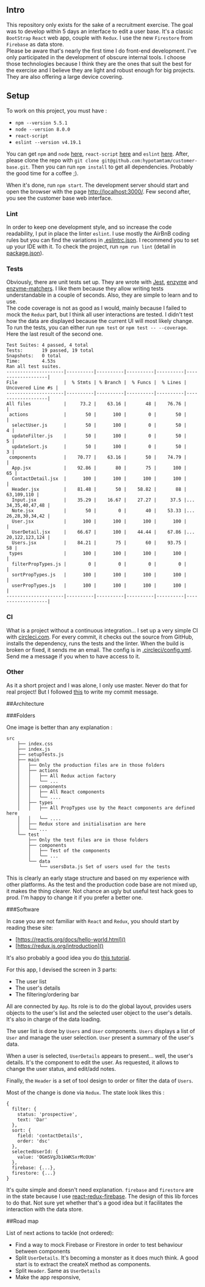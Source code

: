## Intro

This repository only exists for the sake of a recruitment exercise. The goal was to develop within 5 days an interface to edit a user base. It's a classic `BootStrap` `React` web app, couple with `Redux`. I use the new `Firestore` from `Firebase` as data store.  
Please be aware that's nearly the first time I do front-end development. I've only participated in the development of obscure internal tools. I choose those technologies because I think they are the ones that suit the best for the exercise and I believe they are light and robust enough for big projects. They are also offering a large device covering. 

## Setup

To work on this project, you must have :

* `npm --version 5.5.1` 
* `node --version 8.0.0`
* `react-script` 
* `eslint --version v4.19.1`

You can get `npm` and `node` [here](https://www.npmjs.com/get-np), `react-script` [here](https://reactjs.org/docs/add-react-to-a-new-app.html) and `eslint` [here](https://eslint.org/docs/user-guide/getting-started). After, please clone the repo with `git clone git@github.com:hypotamtam/customer-base.git`. Then you can run `npm install` to get all dependencies. Probably the good time for a coffee ;). 

When it's done, run `npm start`. The development server should start and open the browser with the page [http://localhost:3000/](). Few second after, you see the customer base web interface.

### Lint

In order to keep one development style, and so increase the code readability, I put in place the linter `eslint`. I use mostly the AirBnB coding rules but you can find the variations in [.eslintrc.json](https://github.com/hypotamtam/customer-base/blob/master/.eslintrc.json). I recommend you to set up your IDE with it. To check the project, run `npm run lint` (detail in [package.json](https://github.com/hypotamtam/customer-base/blob/master/package.json)).  

### Tests

Obviously, there are unit tests set up. They are wrote with [Jest](https://facebook.github.io/jest/), [enzyme](http://airbnb.io/enzyme/) and [enzyme-matchers](https://github.com/FormidableLabs/enzyme-matchers). I like them because they allow writing tests understandable in a couple of seconds. Also, they are simple to learn and to use.  
The code coverage is not as good as I would, mainly because I failed to mock the `Redux` part, but I think all user interactions are tested. I didn't test how the data are displayed because the current UI will most likely change.  
To run the tests, you can either run `npm test` or `npm test -- --coverage`. Here the last result of the second one.

```
Test Suites: 4 passed, 4 total
Tests:       19 passed, 19 total
Snapshots:   0 total
Time:        4.53s
Ran all test suites.
---------------------|----------|----------|----------|----------|-------------------|
File                 |  % Stmts | % Branch |  % Funcs |  % Lines | Uncovered Line #s |
---------------------|----------|----------|----------|----------|-------------------|
All files            |     73.2 |    63.16 |       48 |    76.76 |                   |
 actions             |       50 |      100 |        0 |       50 |                   |
  selectUser.js      |       50 |      100 |        0 |       50 |                 4 |
  updateFilter.js    |       50 |      100 |        0 |       50 |                 5 |
  updateSort.js      |       50 |      100 |        0 |       50 |                 3 |
 components          |    70.77 |    63.16 |       50 |    74.79 |                   |
  App.jsx            |    92.86 |       80 |       75 |      100 |                65 |
  ContactDetail.jsx  |      100 |      100 |      100 |      100 |                   |
  Header.jsx         |    81.48 |       50 |    58.82 |       88 |        63,109,110 |
  Input.jsx          |    35.29 |    16.67 |    27.27 |     37.5 |... 34,35,40,47,48 |
  Note.jsx           |       50 |        0 |       40 |    53.33 |... 26,28,30,34,42 |
  User.jsx           |      100 |      100 |      100 |      100 |                   |
  UserDetail.jsx     |    66.67 |      100 |    44.44 |    67.86 |... 20,122,123,124 |
  Users.jsx          |    84.21 |       75 |       60 |    93.75 |                58 |
 types               |      100 |      100 |      100 |      100 |                   |
  filterPropTypes.js |        0 |        0 |        0 |        0 |                   |
  sortPropTypes.js   |      100 |      100 |      100 |      100 |                   |
  userPropTypes.js   |      100 |      100 |      100 |      100 |                   |
---------------------|----------|----------|----------|----------|-------------------|
```

### CI

What is a project without a continuous integration... I set up a very simple CI with [circleci.com](https://circleci.com/). For every commit, it checks out the source from GitHub, installs the dependency, runs the tests and the linter. When the build is broken or fixed, it sends me an email. The config is in [.circleci/config.yml](https://github.com/hypotamtam/customer-base/blob/master/.circleci/config.yml). Send me a message if you when to have access to it.

### Other

As it a short project and I was alone, I only use master. Never do that for real project! But I followed [this](https://seesparkbox.com/foundry/semantic_commit_messages) to write my commit message.

##Architecture

###Folders

One image is better than any explanation :

```
src  
    ├── index.css  
    ├── index.js
    ├── setupTests.js
    ├── main
    │   ├── Only the production files are in those folders
    │   ├── actions
    │   │   ├── All Redux action factory 
    │   │   └── ...
    │   ├── components
    │   │   ├── All React components  
    │   │   └── ....
    │   ├── types
    │   │   ├── All PropTypes use by the React components are defined here  
    │   │   └── ....
    │   ├── Redux store and initialisation are here
    │   └── ...
    └── test
        ├── Only the test files are in those folders
        ├── components
        │   ├── Test of the components
        │   └── ...
        └── data
            └── usersData.js Set of users used for the tests 
```
This is clearly an early stage structure and based on my experience with other platforms. As the test and the production code base are not mixed up, it makes the thing clearer. Not chance an ugly but useful test hack goes to prod. I'm happy to change it if you prefer a better one.

###Software

In case you are not familiar with `React` and `Redux`, you should start by reading these site:

* [https://reactjs.org/docs/hello-world.html]()
* [https://redux.js.org/introduction]()

It's also probably a good idea you do [this tutorial](https://reactjs.org/tutorial/tutorial.html).

For this app, I devised the screen in 3 parts:

* The user list
* The user's details
* The filtering/ordering bar

All are connected by `App`. Its role is to do the global layout, provides users objects to the user's list and the selected user object to the user's details. It's also in charge of the data loading.

The user list is done by `Users` and `User` components. `Users` displays a list of `User` and manage the user selection. `User` present a summary of the user's data.

When a user is selected, `UserDetails` appears to present... well, the user's details. It's the component to edit the user. As requested, it allows to change the user status, and edit/add notes.

Finally, the `Header` is a set of tool design to order or filter the data of `Users`.

Most of the change is done via `Redux`. The state look likes this :

```
{
  filter: {                    
    status: 'prospective',
    text: 'Dar'
  },
  sort: {
    field: 'contactDetails',
    order: 'dsc'
  },
  selectedUserId: {
    value: 'OGmSVgJb1kWKSxrMcOUm'
  },
  firebase: {...},
  firestore: {...}
}
```
It's quite simple and doesn't need explanation. `firebase` and `firestore` are in the state because  I use [react-redux-firebase](http://react-redux-firebase.com/`). The design of this lib forces to do that. Not sure yet whether that's a good idea but it facilitates the interaction with the data store.
  
##Road map

List of next actions to tackle (not ordered):

* Find a way to mock Firebase or Firestore in order to test behaviour between components
* Split `UserDetails`. It's becoming a monster as it does much think. A good start is to extract the createX method as components.
* Split `Header`. Same as `UserDetails`
* Make the app responsive,
 



